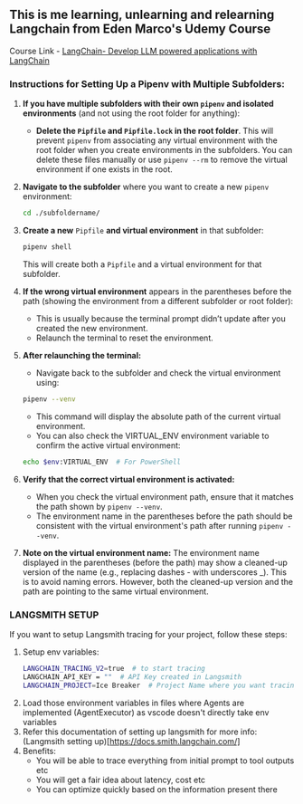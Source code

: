 ## This is me learning, unlearning and relearning Langchain from Eden Marco's Udemy Course

Course Link - [LangChain- Develop LLM powered applications with LangChain](https://www.udemy.com/course/langchain/?couponCode=KEEPLEARNING)



### Instructions for Setting Up a Pipenv with Multiple Subfolders:

1. **If you have multiple subfolders with their own `pipenv` and isolated environments** (and not using the root folder for anything):
   - **Delete the `Pipfile` and `Pipfile.lock` in the root folder**. This will prevent `pipenv` from associating any virtual environment with the root folder when you create environments in the subfolders. You can delete these files manually or use `pipenv --rm` to remove the virtual environment if one exists in the root.

2. **Navigate to the subfolder** where you want to create a new `pipenv` environment:
   ```bash
   cd ./subfoldername/
   ```
3. **Create a new** `Pipfile` **and virtual environment** in that subfolder:
    ```bash
    pipenv shell
    ```
    This will create both a `Pipfile` and a virtual environment for that subfolder.

4. **If the wrong virtual environment** appears in the parentheses before the path (showing the environment from a different subfolder or root folder):
    - This is usually because the terminal prompt didn’t update after you created the new environment.
    - Relaunch the terminal to reset the environment.

5. **After relaunching the terminal:**

    - Navigate back to the subfolder and check the virtual environment using:

    ```bash
    pipenv --venv
    ```
    - This command will display the absolute path of the current virtual environment.
    - You can also check the VIRTUAL_ENV environment variable to confirm the active virtual environment:

    ```bash
    echo $env:VIRTUAL_ENV  # For PowerShell
    ```
6. **Verify that the correct virtual environment is activated:**
    - When you check the virtual environment path, ensure that it matches the path shown by `pipenv --venv`.
    - The environment name in the parentheses before the path should be consistent with the virtual environment's path after running `pipenv --venv`.

7. **Note on the virtual environment name:**
    The environment name displayed in the parentheses (before the path) may show a cleaned-up version of the name (e.g., replacing dashes - with underscores _). This is to avoid naming errors. However, both the cleaned-up version and the path are pointing to the same virtual environment.



### LANGSMITH SETUP

If you want to setup Langsmith tracing for your project, follow these steps:
1. Setup env variables:
    ```bash
    LANGCHAIN_TRACING_V2=true  # to start tracing
    LANGCHAIN_API_KEY = ""  # API Key created in Langsmith
    LANGCHAIN_PROJECT=Ice Breaker  # Project Name where you want tracing to happen
    ```
2. Load those environment variables in files where Agents are implemented (AgentExecutor) as vscode doesn't directly take env variables
3. Refer this documentation of setting up langsmith for more info: (Langmsith setting up)[https://docs.smith.langchain.com/]
4. Benefits: 
    - You will be able to trace everything from initial prompt to tool outputs etc
    - You will get a fair idea about latency, cost etc
    - You can optimize quickly based on the information present there
